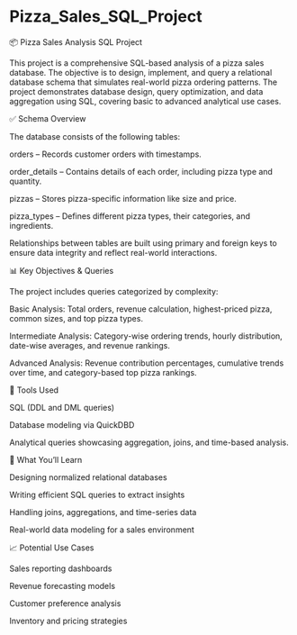 # Pizza_Sales_SQL_Project

📦 Pizza Sales Analysis SQL Project

This project is a comprehensive SQL-based analysis of a pizza sales database. The objective is to design, implement, and query a relational database schema that simulates real-world pizza ordering patterns. The project demonstrates database design, query optimization, and data aggregation using SQL, covering basic to advanced analytical use cases.

✅ Schema Overview

The database consists of the following tables:

orders – Records customer orders with timestamps.

order_details – Contains details of each order, including pizza type and quantity.

pizzas – Stores pizza-specific information like size and price.

pizza_types – Defines different pizza types, their categories, and ingredients.

Relationships between tables are built using primary and foreign keys to ensure data integrity and reflect real-world interactions.

📊 Key Objectives & Queries

The project includes queries categorized by complexity:

Basic Analysis: Total orders, revenue calculation, highest-priced pizza, common sizes, and top pizza types.

Intermediate Analysis: Category-wise ordering trends, hourly distribution, date-wise averages, and revenue rankings.

Advanced Analysis: Revenue contribution percentages, cumulative trends over time, and category-based top pizza rankings.

📂 Tools Used

SQL (DDL and DML queries)

Database modeling via QuickDBD

Analytical queries showcasing aggregation, joins, and time-based analysis.

🚀 What You’ll Learn

Designing normalized relational databases

Writing efficient SQL queries to extract insights

Handling joins, aggregations, and time-series data

Real-world data modeling for a sales environment

📈 Potential Use Cases

Sales reporting dashboards

Revenue forecasting models

Customer preference analysis

Inventory and pricing strategies
